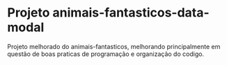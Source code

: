 # Projeto animais-fantasticos-data-modal
Projeto melhorado do animais-fantasticos, melhorando principalmente em questão de boas praticas de programação e organização do codigo.
